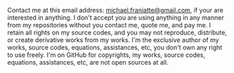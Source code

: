 ﻿Contact me at this email address: michael.franiatte@gmail.com, if your are interested in anything. I don't accept you are using anything in any manner from my repositories without you contact me, quote me, and pay me. I retain all rights on my source codes, and you may not reproduce, distribute, or create derivative works from my works. I'm the exclusive author of my works, source codes, equations, assistances, etc, you don't own any right to use freely. I'm on GitHub for copyrights, my works, source codes, equations, assistances, etc, are not open sources at all.